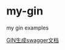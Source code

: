 # my-gin
my gin examples


[GIN生成swagger文档](https://github.com/swaggo/swag/blob/master/README_zh-CN.md)